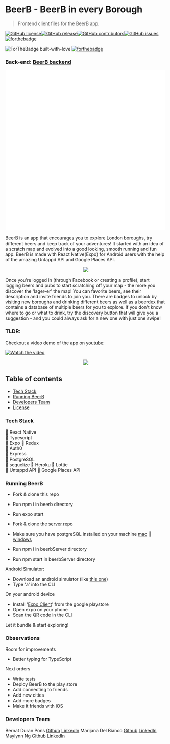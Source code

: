 # BeerB - BeerB in every Borough

> Frontend client files for the BeerB app.

[![GitHub license](https://img.shields.io/github/license/maylynn-ng/beerb)](https://github.com/maylynn-ng/beerb/blob/develop/LICENSE)[![GitHub release](https://img.shields.io/github/release/maylynn-ng/beerb)](https://github.com/maylynn-ng/beerb/releases/tag/0.9.0)[![GitHub contributors](https://img.shields.io/github/contributors/maylynn-ng/beerb)](https://github.com/maylynn-ng/beerb/graphs/contributors)[![GitHub issues](https://img.shields.io/github/issues/maylynn-ng/beerb)](https://GitHub.com/maylynn-ng/beerb/issues)
[![forthebadge](https://forthebadge.com/images/badges/ages-18.svg)](https://forthebadge.com)

<span align="center">![ForTheBadge built-with-love](https://ForTheBadge.com/images/badges/built-with-love.svg) [![forthebadge](https://forthebadge.com/images/badges/built-for-android.svg)](https://forthebadge.com)</span>

### Back-end: [BeerB backend](https://github.com/maylynn-ng/beerbServer)

<p align="center">
 <img src="./readmeFiles/BEERB.gif" >
</p>

BeerB is an app that encourages you to explore London boroughs, try different beers and keep track of your adventures!
It started with an idea of a scratch map and evolved into a good looking, smooth running and fun app.
BeerB is made with React Native(Expo) for Android users with the help of the amazing Untappd API and Google Places API.

<p align="center">
 <img src="./readmeFiles/screenshot3.png" >
</p>

Once you're logged in (through Facebook or creating a profile), start logging beers and pubs to start scratching off your map - the more you discover the 'lager-er' the map! You can favorite beers, see their description and invite friends to join you. There are badges to unlock by visiting new boroughs and drinking different beers as well as a beerdex that contains a database of multiple beers for you to explore. If you don't know where to go or what to drink, try the discovery button that will give you a suggestion - and you could always ask for a new one with just one swipe!

### TLDR:

Checkout a video demo of the app on [youtube](https://www.youtube.com/watch?v=wZ4gDSbOGk4):

[![Watch the video](https://img.youtube.com/vi/wZ4gDSbOGk4/hqdefault.jpg)](https://youtu.be/wZ4gDSbOGk4)

<p align="center">
 <img src="./readmeFiles/screenshot5.png" >
</p>

## Table of contents

- [Tech Stack](#tech-stack)
- [Running BeerB](#running-beerb)
- [Developers Team](#developers-team)
- [License](#license)

### Tech Stack

:beer: React Native  
:beer: Typescript  
:beer: Expo
:beer: Redux  
:beer: Auth0  
:beer: Express  
:beer: PostgreSQL  
:beer: sequelize
:beer: Heroku
:beer: Lottie  
:beer: Untappd API
:beer: Google Places API

### Running BeerB

- Fork & clone this repo
- Run npm i in beerb directory
- Run expo start

- Fork & clone the [server repo](https://github.com/maylynn-ng/beerbServer)
- Make sure you have postgreSQL installed on your machine [mac](https://www.postgresql.org/download/macosx/) || [windows](https://www.postgresql.org/download/windows/)
- Run npm i in beerbServer directory
- Run npm start in beerbServer directory

Android Simulator:

- Download an android simulator (like [this one](https://developer.android.com/studio))
- Type 'a' into the CLI

On your android device

- Install '[Expo Client](https://play.google.com/store/apps/details?id=host.exp.exponent&hl=en_GB)' from the google playstore
- Open expo on your phone
- Scan the QR code in the CLI

Let it bundle & start exploring!

### Observations

Room for improvements

- Better typing for TypeScript

Next orders

- Write tests
- Deploy BeerB to the play store
- Add connecting to friends
- Add new cities
- Add more badges
- Make it friends with iOS

### Developers Team

Bernat Duran Pons [Github](https://github.com/Ishdril) [LinkedIn](https://www.linkedin.com/in/bernat-duran-pons-1a6a2657/)
Marijana Del Bianco [Github](https://github.com/mjdelbianco) [LinkedIn](https://www.linkedin.com/in/mjdelbianco/)
Maylynn Ng [Github](https://github.com/maylynn-ng) [LinkedIn](https://www.linkedin.com/in/maylynn-ng/)
